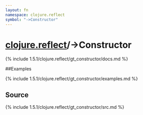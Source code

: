 ```yaml
---
layout: fn
namespace: clojure.reflect
symbol: "->Constructor"
---
```


# [clojure.reflect](../)/->Constructor

{% include 1.5.1/clojure.reflect/gt_constructor/docs.md %}

##Examples

{% include 1.5.1/clojure.reflect/gt_constructor/examples.md %}
## Source
{% include 1.5.1/clojure.reflect/gt_constructor/src.md %}

